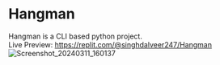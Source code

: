 # Hangman
Hangman  is a CLI based python project.    
Live Preview: https://replit.com/@singhdalveer247/Hangman   
![Screenshot_20240311_160137](https://github.com/VeerSingh0001/Hangman/assets/115876530/1b80cef9-086a-46f1-8be4-6f207efa4855)
